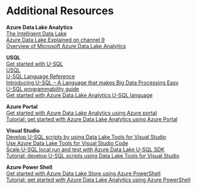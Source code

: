 # Additional Resources

**Azure Data Lake Analytics**  
[The Intelligent Data Lake](https://azure.microsoft.com/en-us/blog/the-intelligent-data-lake/)  
[Azure Data Lake Explained on channel 9](https://channel9.msdn.com/Shows/Data-Exposed/Azure-Data-Lake-Explained)  
[Overview of Microsoft Azure Data Lake Analytics](https://github.com/toddkitta/azure-content/blob/master/articles/data-lake-analytics/data-lake-analytics-overview.md)  

**USQL**  
[Get started with U-SQL](https://docs.microsoft.com/en-us/azure/data-lake-analytics/data-lake-analytics-u-sql-get-started)     
[USQL](https://github.com/Azure/usql/)   
[U-SQL Language Reference](https://msdn.microsoft.com/en-us/library/azure/mt591959.aspx)   
[Introducing U-SQL – A Language that makes Big Data Processing Easy](https://blogs.msdn.microsoft.com/visualstudio/2015/09/28/introducing-u-sql-a-language-that-makes-big-data-processing-easy/)   
[U-SQL programmability guide](https://docs.microsoft.com/en-us/azure/data-lake-analytics/data-lake-analytics-u-sql-programmability-guide)   
[Get started with Azure Data Lake Analytics U-SQL language](https://github.com/toddkitta/azure-content/blob/master/articles/data-lake-analytics/data-lake-analytics-u-sql-get-started.md)   


**Azure Portal**  
[Get started with Azure Data Lake Analytics using Azure portal](https://docs.microsoft.com/en-us/azure/data-lake-analytics/data-lake-analytics-get-started-portal)  
[Tutorial: get started with Azure Data Lake Analytics using Azure Portal](https://github.com/toddkitta/azure-content/blob/master/articles/data-lake-analytics/data-lake-analytics-get-started-portal.md)    


**Visual Studio**  
[Develop U-SQL scripts by using Data Lake Tools for Visual Studio](https://docs.microsoft.com/en-us/azure/data-lake-analytics/data-lake-analytics-data-lake-tools-get-started)     
[Use Azure Data Lake Tools for Visual Studio Code](https://docs.microsoft.com/en-us/azure/data-lake-analytics/data-lake-analytics-data-lake-tools-for-vscode)   
[Scale U-SQL local run and test with Azure Data Lake U-SQL SDK](https://docs.microsoft.com/en-us/azure/data-lake-analytics/data-lake-analytics-u-sql-sdk)    
[Tutorial: develop U-SQL scripts using Data Lake Tools for Visual Studio](https://github.com/toddkitta/azure-content/blob/master/articles/data-lake-analytics/data-lake-analytics-data-lake-tools-get-started.md)      

**Azure Power Shell**  
[Get started with Azure Data Lake Store using Azure PowerShell](https://docs.microsoft.com/en-us/azure/data-lake-store/data-lake-store-get-started-powershell)      
[Tutorial: get started with Azure Data Lake Analytics using Azure PowerShell](https://github.com/toddkitta/azure-content/blob/master/articles/data-lake-analytics/data-lake-analytics-get-started-powershell.md)     
